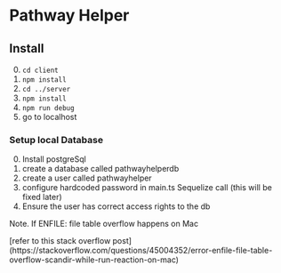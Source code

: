# Pathway Helper

## Install

0. `cd client`
0. `npm install`
0. `cd ../server`
0. `npm install`
0. `npm run debug`
0. go to localhost

### Setup local Database
0. Install postgreSql
0. create a database called pathwayhelperdb
0. create a user called pathwayhelper
0. configure hardcoded password in main.ts Sequelize call (this will be fixed later)
0. Ensure the user has correct access rights to the db


<p>Note. If ENFILE: file table overflow happens on Mac </br> </p>
[refer to this stack overflow post](https://stackoverflow.com/questions/45004352/error-enfile-file-table-overflow-scandir-while-run-reaction-on-mac)



